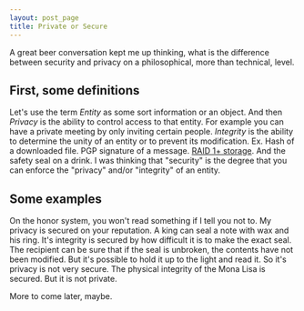 ```yaml
---
layout: post_page
title: Private or Secure
---
```


A great beer conversation kept me up thinking, what is the difference between security and privacy on a philosophical, more than technical, level.

## First, some definitions

Let's use the term *Entity* as some sort information or an object. And then *Privacy* is the ability to control access to that entity. For example you can have a private meeting by only inviting certain people. *Integrity* is the ability to determine the unity of an entity or to prevent its modification. Ex. Hash of a downloaded file. PGP signature of a message. [RAID 1+ storage](en.wikipedia.org/wiki/RAID). And the safety seal on a drink. I was thinking that "security" is the degree that you can enforce the "privacy" and/or "integrity" of an entity. 

## Some examples

On the honor system, you won't read something if I tell you not to. My privacy is secured on your reputation. A king can seal a note with wax and his ring. It's integrity is secured by how difficult it is to make the exact seal. The recipient can be sure that if the seal is unbroken, the contents have not been modified. But it's possible to hold it up to the light and read it. So it's privacy is not very secure. 
The physical integrity of the Mona Lisa is secured. But it is not private. 

More to come later, maybe.
